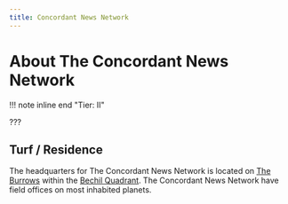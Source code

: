 ```yaml
---
title: Concordant News Network
---
```


# About The Concordant News Network

!!! note inline end "Tier: II"

???

## Turf / Residence

The headquarters for The Concordant News Network is located on [The Burrows](/planet/the-burrows) within the [Bechil Quadrant](/star-system/bechil-quadrant). The Concordant News Network have field offices on most inhabited planets.
